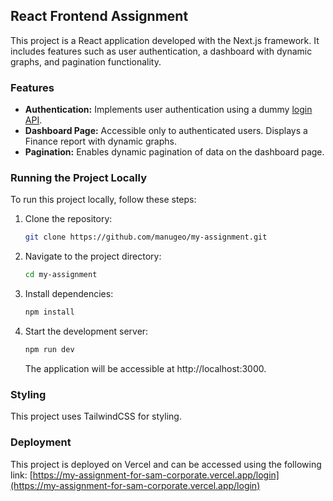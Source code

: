 ## React Frontend Assignment

This project is a React application developed with the Next.js framework. It includes features such as user authentication, a dashboard with dynamic graphs, and pagination functionality.

### Features

- **Authentication:** Implements user authentication using a dummy [login API](https://reqres.in/).
- **Dashboard Page:** Accessible only to authenticated users. Displays a Finance report with dynamic graphs.
- **Pagination:** Enables dynamic pagination of data on the dashboard page.

### Running the Project Locally

To run this project locally, follow these steps:

1. Clone the repository:

   ```bash
   git clone https://github.com/manugeo/my-assignment.git
   ```

2. Navigate to the project directory:

   ```bash
   cd my-assignment
   ```

3. Install dependencies:

   ```bash
   npm install
   ```

4. Start the development server:

   ```bash
   npm run dev
   ```

   The application will be accessible at http://localhost:3000.

### Styling

This project uses TailwindCSS for styling.

### Deployment

This project is deployed on Vercel and can be accessed using the following link: [https://my-assignment-for-sam-corporate.vercel.app/login](https://my-assignment-for-sam-corporate.vercel.app/login)